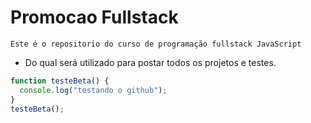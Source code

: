 # Promocao Fullstack

```
Este é o repositorio do curso de programação fullstack JavaScript
```

- Do qual será utilizado para postar todos os projetos e testes.

```javascript
function testeBeta() {
  console.log("testando o github");
}
testeBeta();
```

